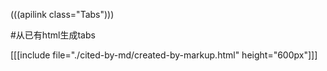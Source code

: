 (((apilink class="Tabs")))

#从已有html生成tabs

[[[include file="./cited-by-md/created-by-markup.html" height="600px"]]]